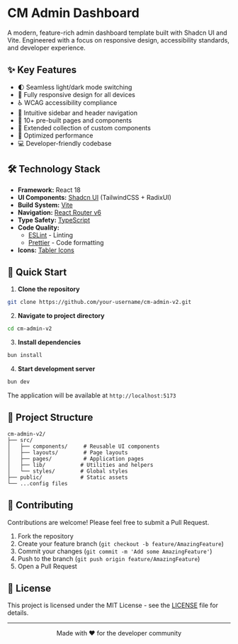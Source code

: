 # CM Admin Dashboard

A modern, feature-rich admin dashboard template built with Shadcn UI and Vite. Engineered with a focus on responsive design, accessibility standards, and developer experience.

## ✨ Key Features

- 🌓 Seamless light/dark mode switching
- 📱 Fully responsive design for all devices
- ♿ WCAG accessibility compliance
- 🎯 Intuitive sidebar and header navigation
- 📑 10+ pre-built pages and components
- 🧩 Extended collection of custom components
- 🚀 Optimized performance
- 💻 Developer-friendly codebase

## 🛠️ Technology Stack

- **Framework:** React 18
- **UI Components:** [Shadcn UI](https://ui.shadcn.com) (TailwindCSS + RadixUI)
- **Build System:** [Vite](https://vitejs.dev/)
- **Navigation:** [React Router v6](https://reactrouter.com/en/main)
- **Type Safety:** [TypeScript](https://www.typescriptlang.org/)
- **Code Quality:**
  - [ESLint](https://eslint.org/) - Linting
  - [Prettier](https://prettier.io/) - Code formatting
- **Icons:** [Tabler Icons](https://tabler.io/icons)

## 🚀 Quick Start

1. **Clone the repository**
```bash
git clone https://github.com/your-username/cm-admin-v2.git
```

2. **Navigate to project directory**
```bash
cd cm-admin-v2
```

3. **Install dependencies**
```bash
bun install
```

4. **Start development server**
```bash
bun dev
```

The application will be available at `http://localhost:5173`

## 📝 Project Structure

```
cm-admin-v2/
├── src/
│   ├── components/     # Reusable UI components
│   ├── layouts/        # Page layouts
│   ├── pages/          # Application pages
│   ├── lib/           # Utilities and helpers
│   └── styles/        # Global styles
├── public/            # Static assets
└── ...config files
```

## 🤝 Contributing

Contributions are welcome! Please feel free to submit a Pull Request.

1. Fork the repository
2. Create your feature branch (`git checkout -b feature/AmazingFeature`)
3. Commit your changes (`git commit -m 'Add some AmazingFeature'`)
4. Push to the branch (`git push origin feature/AmazingFeature`)
5. Open a Pull Request

## 📄 License

This project is licensed under the MIT License - see the [LICENSE](LICENSE) file for details.

---

<p align="center">Made with ❤️ for the developer community</p>
